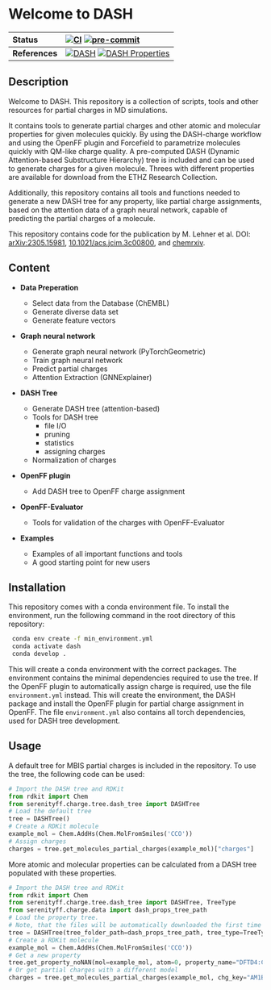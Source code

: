Welcome to DASH
==============================

|**Status**| [![CI](https://github.com/rinikerlab/DASH-tree/actions/workflows/CI.yaml/badge.svg)](https://github.com/rinikerlab/DASH-tree/actions/workflows/CI.yaml) [![pre-commit](https://img.shields.io/badge/pre--commit-enabled-brightgreen?logo=pre-commit)](https://github.com/pre-commit/pre-commit) |
| :------ | :------- |
|**References**| [![DASH](https://img.shields.io/badge/DOI-10.1021/acs.jcim.3c00800-blue)](https://doi.org/10.1021/acs.jcim.3c00800) [![DASH Properties](https://img.shields.io/badge/DOI-10.1063/5.0218154-blue)](https://doi.org/10.1063/5.0218154) |


Description
-------------

   Welcome to DASH. This repository is a collection of scripts, tools and other resources for partial charges in MD simulations.

   It contains tools to generate partial charges and other atomic and molecular properties for given molecules quickly. By using the DASH-charge workflow and using the OpenFF plugin and Forcefield to parametrize molecules quickly with QM-like charge quality. A pre-computed DASH (Dynamic Attention-based Substructure Hierarchy) tree is included and can be used to generate charges for a given molecule. Threes with different properties are available for download from the ETHZ Research Collection.

   Additionally, this repository contains all tools and functions needed to generate a new DASH tree for any property, like partial charge assignments, based on the attention data of a graph neural network, capable of predicting the partial charges of a molecule.

   This repository contains code for the publication by M. Lehner et al. DOI: [arXiv:2305.15981](https://doi.org/10.48550/arXiv.2305.15981), [10.1021/acs.jcim.3c00800](https://pubs.acs.org/doi/full/10.1021/acs.jcim.3c00800), and [chemrxiv](https://chemrxiv.org/engage/chemrxiv/article-details/6666e12112188379d8c44aa5).


Content
-------------

* **Data Preperation**
    * Select data from the Database (ChEMBL)
    * Generate diverse data set
    * Generate feature vectors

* **Graph neural network**
    * Generate graph neural network (PyTorchGeometric)
    * Train graph neural network
    * Predict partial charges
    * Attention Extraction (GNNExplainer)

* **DASH Tree**
    * Generate DASH tree (attention-based)
    * Tools for DASH tree
        * file I/O
        * pruning
        * statistics
        * assigning charges
    * Normalization of charges

* **OpenFF plugin**
    * Add DASH tree to OpenFF charge assignment

* **OpenFF-Evaluator**
    * Tools for validation of the charges with OpenFF-Evaluator

* **Examples**
    * Examples of all important functions and tools
    * A good starting point for new users


Installation
-------------

   This repository comes with a conda environment file. To install the environment, run the following command in the root directory of this repository:

   ```bash
    conda env create -f min_environment.yml
    conda activate dash
    conda develop .
   ```

This will create a conda environment with the correct packages. The environment contains the minimal dependencies required to use the tree. If the OpenFF plugin to automatically assign charge is required, use the file  `environment.yml` instead. This will create the environment, the DASH package and install the OpenFF plugin for partial charge assignment in OpenFF. The file `environment.yml` also contains all torch dependencies, used for DASH tree development.


Usage
-------------

A default tree for MBIS partial charges is included in the repository. To use the tree, the following code can be used:

```python
# Import the DASH tree and RDKit
from rdkit import Chem
from serenityff.charge.tree.dash_tree import DASHTree
# Load the default tree
tree = DASHTree()
# Create a RDKit molecule
example_mol = Chem.AddHs(Chem.MolFromSmiles('CCO'))
# Assign charges
charges = tree.get_molecules_partial_charges(example_mol)["charges"]
```

More atomic and molecular properties can be calculated from a DASH tree populated with these properties.

```python
# Import the DASH tree and RDKit
from rdkit import Chem
from serenityff.charge.tree.dash_tree import DASHTree, TreeType
from serenityff.charge.data import dash_props_tree_path
# Load the property tree.
# Note, that the files will be automatically downloaded the first time the tree is loaded from the ETHZ Research Collection.
tree = DASHTree(tree_folder_path=dash_props_tree_path, tree_type=TreeType.FULL)
# Create a RDKit molecule
example_mol = Chem.AddHs(Chem.MolFromSmiles('CCO'))
# Get a new property
tree.get_property_noNAN(mol=example_mol, atom=0, property_name="DFTD4:C6")
# Or get partial charges with a different model
charges = tree.get_molecules_partial_charges(example_mol, chg_key="AM1BCC", chg_std_key="AM1BCC_std")["charges"]
